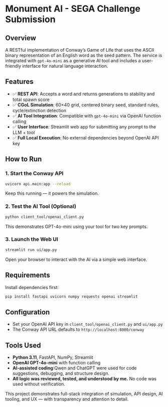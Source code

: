 # Monument AI - SEGA Challenge Submission

## Overview
A RESTful implementation of Conway’s Game of Life that uses the ASCII binary representation of an English word as the seed pattern. The service is integrated with `gpt-4o-mini` as a generative AI tool and includes a user-friendly interface for natural language interaction.

## Features
- ✅ **REST API**: Accepts a word and returns generations to stability and total spawn score
- ✅ **CGoL Simulation**: 60×40 grid, centered binary seed, standard rules, cycle/extinction detection
- ✅ **AI Tool Integration**: Compatible with `gpt-4o-mini` via OpenAI function calling
- ✅ **User Interface**: Streamlit web app for submitting any prompt to the LLM + tool
- ✅ **Full Local Execution**: No external dependencies beyond OpenAI API key

## How to Run

### 1. Start the Conway API
```bash
uvicorn api.main:app --reload
```
Keep this running — it powers the simulation.

### 2. Test the AI Tool (Optional)
```bash
python client_tool/openai_client.py
```
This demonstrates GPT-4o-mini using your tool for two key prompts.

### 3. Launch the Web UI
```bash
streamlit run ui/app.py
```
Open your browser to interact with the AI via a simple web interface.

## Requirements
Install dependencies first:
```bash
pip install fastapi uvicorn numpy requests openai streamlit
```

## Configuration
- Set your OpenAI API key in `client_tool/openai_client.py` and `ui/app.py`
- The Conway API URL defaults to `http://localhost:8000/conway` 

## Tools Used
- **Python 3.11**, FastAPI, NumPy, Streamlit
- **OpenAI GPT-4o-mini** with function calling
- **AI-assisted coding**:Qwen and ChatGPT were used for code suggestions, debugging, and structure design.
- **All logic was reviewed, tested, and understood by me.** No code was used without verification.

This project demonstrates full-stack integration of simulation, API design, AI tooling, and UX — with transparency and attention to detail.
```
